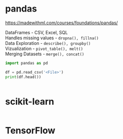 # pandas  
https://madewithml.com/courses/foundations/pandas/  

DataFrames - CSV, Excel, SQL  
Handles missing values - ```dropna(), fillna()```  
Data Exploration - ```describe(), groupby()```  
Vizualization - ```pivot_table(), melt()```  
Merging Datasets - ```merge(), concat()```  
```python
import pandas as pd

df = pd.read_csv('<File>')
print(df.head())



```

# scikit-learn
```
```

# TensorFlow
```
```

